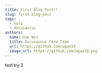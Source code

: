 ```yaml
---
title: First Blog Post!!
slug: first-blog-post
tags:
  - hola
  - docusaurus
authors:
  name: Gao Wei
  title: Docusaurus Core Team
  url: https://github.com/wgao19
  image_url: https://github.com/wgao19.png
---
```

test try 2